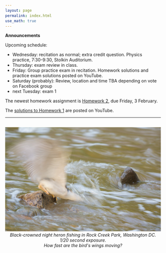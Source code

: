 ```yaml
---
layout: page 
permalink: index.html
use_math: true
---
```


**Announcements**

Upcoming schedule:

* Wednesday: recitation as normal; extra credit question. Physics practice, 7:30-9:30, Stolkin Auditorium.
* Thursday: exam review in class.
* Friday: Group practice exam in recitation. Homework solutions and practice exam solutions posted on YouTube.
* Saturday (probably): Review, location and time TBA depending on vote on Facebook group
* next Tuesday: exam 1

The newest homework assignment is <a href="hw/hw2.pdf">Homework 2</a>, due Friday, 
3 February.

The <a href="https://www.youtube.com/playlist?list=PLPAgEthTEIuW-5dKeYTktC06sdNGa_xFU">solutions to Homework 1</a> are posted on YouTube.



---

<br>

<center> <img src="1600-7466.jpg">
<br>
<em>Black-crowned night heron fishing in Rock Creek Park, Washington DC. 1/20 second exposure.</em><br>
<em>How fast are the bird's wings moving?</em>
